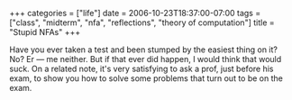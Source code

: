 +++
categories = ["life"]
date = 2006-10-23T18:37:00-07:00
tags = ["class", "midterm", "nfa", "reflections", "theory of computation"]
title = "Stupid NFAs"
+++

Have you ever taken a test and been stumped by the easiest thing on it? No? Er &mdash; me neither. But if that ever did happen, I would think that would suck. On a related note, it's very satisfying to ask a prof, just before his exam, to show you how to solve some problems that turn out to be on the exam.
